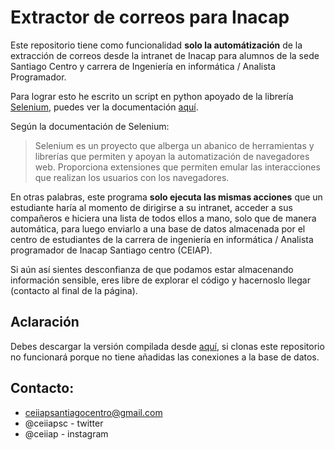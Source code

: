 # Extractor de correos para Inacap

Este repositorio tiene como funcionalidad **solo la automátización** de la extracción de correos desde la intranet de Inacap para alumnos de la sede Santiago Centro y carrera de Ingeniería en informática / Analista Programador.

Para lograr esto he escrito un script en python apoyado de la librería [Selenium](https://www.selenium.dev/), puedes ver la documentación [aquí](https://www.selenium.dev/documentation/es/).

Según la documentación de Selenium:
> Selenium es un proyecto que alberga un abanico de herramientas y librerías que permiten y apoyan la automatización de navegadores web. Proporciona extensiones que permiten emular las interacciones que realizan los usuarios con los navegadores.

En otras palabras, este programa **solo ejecuta las mismas acciones** que un estudiante haría al momento de dirigirse a su intranet, acceder a sus compañeros e hiciera una lista de todos ellos a mano, solo que de manera automática, para luego enviarlo a una base de datos almacenada por el centro de estudiantes de la carrera de ingeniería en informática / Analista programador de Inacap Santiago centro (CEIAP).

Si aún así sientes desconfianza de que podamos estar almacenando información sensible, eres libre de explorar el código y hacernoslo llegar (contacto al final de la página).

## Aclaración
Debes descargar la versión compilada desde [aquí](#), si clonas este repositorio no funcionará porque no tiene añadidas las conexiones a la base de datos.

## Contacto:
 * ceiiapsantiagocentro@gmail.com
 * @ceiiapsc - twitter
 * @ceiiap - instagram

